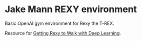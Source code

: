 # Jake Mann REXY environment
Basic OpenAI gym environment for Rexy the T-REX. 

Resource for [Getting Rexy to Walk with Deep Learning](https://jmann6702.wixsite.com/jake/rexy-the-t-rex). 
